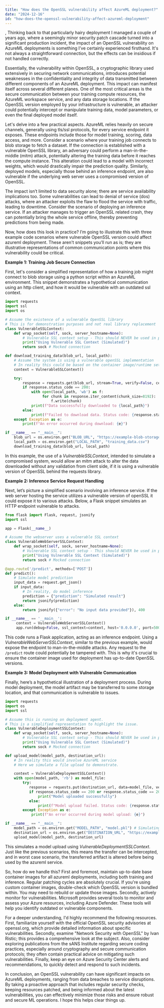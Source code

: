 ```yaml
---
title: "How does the OpenSSL vulnerability affect AzureML deployment?"
date: "2024-12-16"
id: "how-does-the-openssl-vulnerability-affect-azureml-deployment"
---
```


,  Thinking back to that particularly hairy deployment I managed a couple of years ago, where a seemingly minor security patch cascade turned into a significant production incident, the impact of an OpenSSL vulnerability on AzureML deployments is something I’ve certainly experienced firsthand. It's not always a straightforward connection, but the effects can be insidious if not handled correctly.

Essentially, the vulnerability within OpenSSL, a cryptographic library used extensively in securing network communications, introduces potential weaknesses in the confidentiality and integrity of data transmitted between different components of an AzureML deployment. This impact can manifest itself across several different planes. One of the most critical areas is the secure communication between your training compute resources, the AzureML workspace service, and any data storage locations. If the OpenSSL version employed by your infrastructure is vulnerable, an attacker could potentially intercept or manipulate training data, model parameters, or even the final deployed model itself.

Let's delve into a few practical aspects. AzureML relies heavily on secure channels, generally using tls/ssl protocols, for every service endpoint it exposes. These endpoints include those for model training, scoring, data access, and more. Consider a scenario where your training job connects to blob storage to fetch a dataset. If the connection is established with a vulnerable OpenSSL library, an adversary could perform a man-in-the-middle (mitm) attack, potentially altering the training data before it reaches the compute instance. This alteration could lead to a model with incorrect weights, which would drastically impair the prediction quality. Similarly, deployed models, especially those behind an inference endpoint, are also vulnerable if the underlying web server uses a compromised version of OpenSSL.

The impact isn’t limited to data security alone; there are service availability implications too. Some vulnerabilities can lead to denial of service (dos) attacks, where an attacker exploits the flaw to flood the service with traffic, leading to downtime. Consider the scenario of deploying an inference service. If an attacker manages to trigger an OpenSSL related crash, they can potentially bring the whole service offline, thereby preventing predictions from being made.

Now, how does this look in practice? I’m going to illustrate this with three example code scenarios where vulnerable OpenSSL version could affect azureml deployment. These aren't snippets you’ll run as is; they are illustrative representations of common communication points where this vulnerability could be critical.

**Example 1: Training Job Secure Connection**

First, let's consider a simplified representation of how a training job might connect to blob storage using a python script within an AzureML environment. This snippet demonstrates a hypothetical communication using an http client, and how it would be vulnerable with an outdated ssl context.

```python
import requests
import ssl
import os

# Assume the existence of a vulnerable OpenSSL library
# This is for demonstration purposes and not real library replacement
class VulnerableSSLContext:
    def wrap_socket(self, sock, server_hostname=None):
        # Vulnerable SSL context setup - This should NEVER be used in production
        print("Using Vulnerable SSL Context (Simulated)")
        return sock # Mocked connection

def download_training_data(blob_url, local_path):
    # Assume the system is using a vulnerable openSSL implementation
    # In reality this could be based on the container image/runtime setup
    context = VulnerableSSLContext()

    try:
        response = requests.get(blob_url, stream=True, verify=False, cert=None, ssl_context=context)
        if response.status_code == 200:
            with open(local_path, 'wb') as f:
                 for chunk in response.iter_content(chunk_size=8192):
                     f.write(chunk)
            print(f"Data successfully downloaded to {local_path}")
        else:
            print(f"Failed to download data. Status code: {response.status_code}")
    except Exception as e:
        print(f"An error occurred during download: {e}")

if __name__ == "__main__":
    blob_url = os.environ.get("BLOB_URL", "https://example-blob-storage.blob.core.windows.net/data/training_data.csv")
    local_path = os.environ.get("LOCAL_PATH", "training_data.csv")
    download_training_data(blob_url, local_path)
```

In this example, the use of a *VulnerableSSLContext*, intended to simulate a compromised system, would allow an mitm attack to alter the data downloaded without any validation from client side, if it is using a vulnerable version of OpenSSL behind the requests library.

**Example 2: Inference Service Request Handling**

Next, let’s picture a simplified scenario involving an inference service. If the web server hosting the service utilizes a vulnerable version of openSSL it could expose it to various attacks. Below, a Flask snippet simulates an HTTP endpoint vulnerable to attacks.

```python
from flask import Flask, request, jsonify
import ssl

app = Flask(__name__)

# Assume the webserver uses a vulnerable SSL context
class VulnerableWebServerSSLContext:
    def wrap_socket(self, sock, server_hostname=None):
        # Vulnerable SSL context setup - This should NEVER be used in production
        print("Using Vulnerable SSL Context (Simulated)")
        return sock # Mocked connection

@app.route('/predict', methods=['POST'])
def predict():
    # Simulate model prediction
    input_data = request.get_json()
    if input_data:
        # In reality, do model inference
        prediction = {"prediction": "Simulated result"}
        return jsonify(prediction)
    else:
        return jsonify({"error": "No input data provided"}), 400

if __name__ == '__main__':
     context = VulnerableWebServerSSLContext()
     app.run(debug=False, ssl_context=context, host='0.0.0.0', port=5000)
```

This code runs a Flask application, acting as an inference endpoint. Using a *VulnerableWebServerSSLContext*, similar to the previous example, would expose the endpoint to man-in-the-middle attacks. Any request to the `/predict` route could potentially be tampered with. This is why it's crucial to ensure the container image used for deployment has up-to-date OpenSSL versions.

**Example 3: Model Deployment with Vulnerable Communication**

Finally, here’s a hypothetical illustration of a deployment process. During model deployment, the model artifact may be transferred to some storage location, and that communication is vulnerable to issues.

```python
import requests
import os
import ssl

# Assume this is running on deployment agent.
# This is a simplified representation to highlight the issue.
class VulnerableDeploymentSSLContext:
    def wrap_socket(self, sock, server_hostname=None):
        # Vulnerable SSL context setup - This should NEVER be used in production
        print("Using Vulnerable SSL Context (Simulated)")
        return sock # Mocked connection

def upload_model(model_path, destination_url):
    # In reality this would involve AzureML service
    # Here we simulate a file upload to demonstrate.

    context = VulnerableDeploymentSSLContext()
    with open(model_path, 'rb') as model_file:
        try:
           response = requests.put(destination_url, data=model_file, verify=False, cert=None, ssl_context=context)
           if response.status_code == 200 or response.status_code == 201:
               print("Model uploaded successfully")
           else:
               print(f"Model upload failed. Status code: {response.status_code}")
        except Exception as e:
            print(f"An error occurred during model upload: {e}")

if __name__ == "__main__":
    model_path = os.environ.get("MODEL_PATH", "model.pkl") # Simulating the model artifact
    destination_url = os.environ.get("DESTINATION_URL", "https://example-model-storage.blob.core.windows.net/model/model.pkl")
    upload_model(model_path, destination_url)
```

This simulates a model upload using *VulnerableDeploymentSSLContext*. Just like the previous scenarios, this means the transfer can be intercepted, and in worst case scenario, the transferred artifact is altered before being used by the azureml service.

So, how do we handle this? First and foremost, maintain up-to-date base container images for all azureml deployments, including both training and inference. Regular patching cycles are absolutely crucial. If you're using custom container images, double-check which OpenSSL version is bundled within. You may need to rebuild or update those images. Secondly, actively monitor for vulnerabilities. Microsoft provides several tools to monitor and assess your Azure resources, including Azure Defender. These tools will help you identify outdated or vulnerable components.

For a deeper understanding, I'd highly recommend the following resources. First, familiarize yourself with the official OpenSSL security advisories at openssl.org, which provide detailed information about specific vulnerabilities. Secondly, examine "Network Security with OpenSSL" by Ivan Ristic; this provides a comprehensive look at the subject. Also, consider exploring publications from the sANS Institute regarding secure coding practices, especially around cryptography and secure communication protocols; they often contain practical advice on mitigating such vulnerabilities. Finally, keep an eye on Azure Security Center alerts and recommendations, to quickly detect and respond to such incidents.

In conclusion, an OpenSSL vulnerability can have significant impacts on AzureML deployments, ranging from data breaches to service disruptions. By taking a proactive approach that includes regular security checks, keeping resources patched, and being informed about the latest vulnerabilities, you can effectively minimize those risks and ensure robust and secure ML operations. I hope this helps clear things up.
